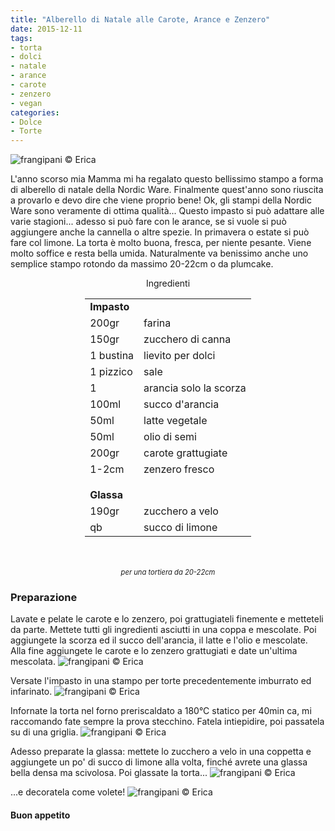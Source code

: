 ```yaml
---
title: "Alberello di Natale alle Carote, Arance e Zenzero"
date: 2015-12-11
tags:
- torta
- dolci
- natale
- arance
- carote
- zenzero
- vegan
categories:
- Dolce
- Torte
---
```

![](header.jpg "frangipani © Erica")

L'anno scorso mia Mamma mi ha regalato questo bellissimo stampo a forma di alberello di natale della Nordic Ware. Finalmente quest'anno sono riuscita a provarlo e devo dire che viene proprio bene! Ok, gli stampi della Nordic Ware sono veramente di ottima qualità... Questo impasto si può adattare alle varie stagioni... adesso si può fare con le arance, se si vuole si può aggiungere anche la cannella o altre spezie. In primavera o estate si può fare col limone. La torta è molto buona, fresca, per niente pesante. Viene molto soffice e resta bella umida. Naturalmente va benissimo anche uno semplice stampo rotondo da massimo 20-22cm o da plumcake.


<div id="wrapper" style="text-align: center">    
  <div id="yourdiv" style="display: inline-block;">
    <div class="ingredients">
      <div class="ingredients-title">Ingredienti</div>
      <table>
        <tbody>
          <tr>
            <td colspan="2"><b>Impasto</b></td>
          </tr>
          <tr>
            <td>200gr</td>
            <td>farina</td>
          </tr>
          <tr>
            <td>150gr</td>
            <td>zucchero di canna</td>
          </tr>
          <tr>
            <td>1 bustina</td>
            <td>lievito per dolci</td>
          </tr>
          <tr>
            <td>1 pizzico</td>
            <td>sale</td>
          </tr>
          <tr>
            <td>1</td>
            <td>arancia solo la scorza</td>
          </tr>
          <tr>
            <td>100ml</td>
            <td>succo d'arancia</td>
          </tr>
          <tr>
            <td>50ml</td>
            <td>latte vegetale</td>
          </tr>
          <tr>
            <td>50ml</td>
            <td>olio di semi</td>
          </tr>
          <tr>
            <td>200gr</td>
            <td>carote grattugiate</td>
          </tr>
          <tr>
            <td>1-2cm</td>
            <td>zenzero fresco</td> 
          </tr>
          <tr style="height: 15px;"></tr>
          <tr>          
            <td colspan="2"><b>Glassa</b></td>
          </tr>      
          <tr>
            <td>190gr</td>
            <td>zucchero a velo</td>
          </tr>
          <tr>
            <td>qb</td>
            <td>succo di limone</td>    
          </tr>
        </tbody>
      </table>
      <br></br>
      <i class="pull-right" style="font-size: 80%;">per una tortiera da 20-22cm</i>
    </div>
  </div>
</div>


<h3>
  <font color="grey">
    <i class="fa fa-cogs"></i>
  </font> Preparazione
</h3>

Lavate e pelate le carote e lo zenzero, poi grattugiateli finemente e metteteli da parte. Mettete tutti gli ingredienti asciutti in una coppa e mescolate. Poi aggiungete la scorza ed il succo dell'arancia, il latte e l'olio e mescolate. Alla fine aggiungete le carote e lo zenzero grattugiati e date un'ultima mescolata.
![](impasto.jpg "frangipani © Erica")

Versate l'impasto in una stampo per torte precedentemente imburrato ed infarinato.
![](teglia.jpg "frangipani © Erica")

Infornate la torta nel forno preriscaldato a 180°C statico per 40min ca, mi raccomando fate sempre la prova stecchino. Fatela intiepidire, poi passatela su di una griglia.
![](sfornato.jpg "frangipani © Erica")

Adesso preparate la glassa: mettete lo zucchero a velo in una coppetta e aggiungete un po' di succo di limone alla volta, finché avrete una glassa bella densa ma scivolosa. Poi glassate la torta...
![](glassato.jpg "frangipani © Erica")

...e decoratela come volete!
![](risultato.jpg "frangipani © Erica")


<h4>Buon appetito
  <font color="red">
    <i class="fa fa-smile-o"></i>
  </font>
</h4>